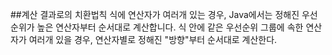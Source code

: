 ##계산 결과로의 치환법칙
식에 연산자가 여러개 있는 경우, Java에서는 정해진 우선순위가 높은 연산자부터 순서대로 계산합니다.
식 안에 같은 우선순위 그룹에 속한 연산자가 여러개 있을 경우, 연산자별로 정해진 "방향"부터 순서대로 계산한다.
